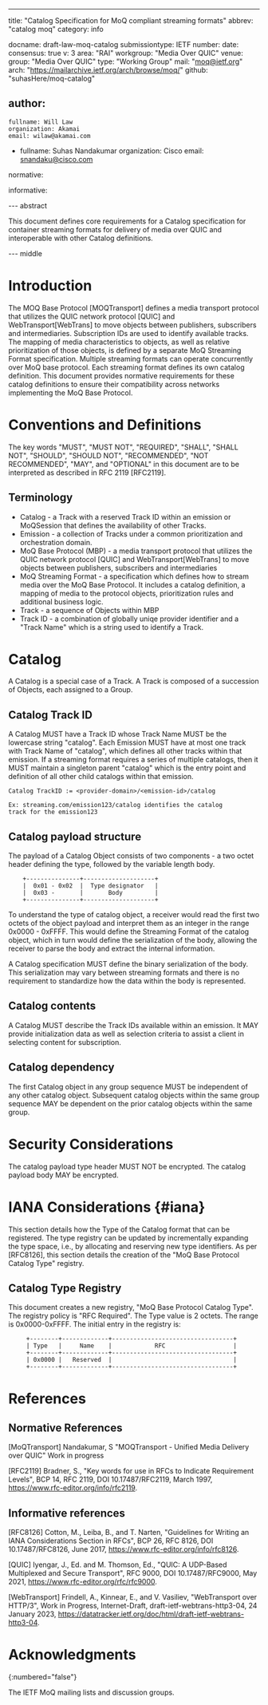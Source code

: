 ---
title: "Catalog Specification for MoQ compliant streaming formats"
abbrev: "catalog moq"
category: info

docname: draft-law-moq-catalog
submissiontype: IETF
number:
date:
consensus: true
v: 3
area: "RAI"
workgroup: "Media Over QUIC"
venue:
  group: "Media Over QUIC"
  type: "Working Group"
  mail: "moq@ietf.org"
  arch: "https://mailarchive.ietf.org/arch/browse/moq/"
  github: "suhasHere/moq-catalog"

author:
 -
    fullname: Will Law
    organization: Akamai
    email: wilaw@akamai.com
 -
    fullname: Suhas Nandakumar
    organization: Cisco
    email: snandaku@cisco.com

normative:

informative:


--- abstract

This document defines core requirements for a Catalog specification for container streaming formats for delivery of media over QUIC and interoperable with other Catalog definitions.

--- middle

# Introduction

The MOQ Base Protocol [MOQTransport] defines a media transport protocol that utilizes the QUIC network protocol [QUIC] and WebTransport[WebTrans] to move objects between publishers, subscribers and intermediaries. Subscription IDs are used to identify available tracks.  The mapping of media characteristics to objects, as well as relative prioritization of those objects, is defined by a separate MoQ Streaming Format specification. Multiple streaming formats can operate concurrently over MoQ base protocol. Each streaming format defines its own catalog definition. This document provides normative requirements for these catalog definitions to ensure their compatibility across networks implementing the MoQ Base Protocol.

# Conventions and Definitions

The key words "MUST", "MUST NOT", "REQUIRED", "SHALL", "SHALL NOT", "SHOULD", "SHOULD NOT", "RECOMMENDED", "NOT RECOMMENDED", "MAY", and "OPTIONAL" in this document are to be interpreted as described in RFC 2119 [RFC2119].

## Terminology

 - Catalog - a Track with a reserved Track ID within an emission or MoQSession that defines the availability of other Tracks.
 - Emission - a collection of Tracks under a common prioritization and orchestration domain.
 - MoQ Base Protocol (MBP) - a media transport protocol that utilizes the QUIC network protocol [QUIC] and WebTransport[WebTrans] to move objects between publishers, subscribers and intermediaries
 - MoQ Streaming Format - a specification which defines how to stream media over the MoQ Base Protocol. It includes a catalog definition, a mapping of media to the protocol objects, prioritization rules and additional business logic.
 - Track - a sequence of Objects within MBP
 - Track ID - a combination of globally uniqe provider identifier and a "Track Name" which is a string used to identify a Track.

# Catalog

A Catalog is a special case of a Track. A Track is composed of a succession of Objects, each assigned to a Group.

## Catalog Track ID

A Catalog MUST have a Track ID whose Track Name MUST be the lowercase string "catalog". Each Emission MUST have at most one track with Track Name of "catalog", which defines all other tracks within that emission.  If a streaming format requires a series of multiple catalogs, then it MUST maintain a singleton parent "catalog" which is the entry point and definition of all other child catalogs within that emission.

~~~
Catalog TrackID := <provider-domain>/<emission-id>/catalog

Ex: streaming.com/emission123/catalog identifies the catalog
track for the emission123
~~~


## Catalog payload structure

The payload of a Catalog Object consists of two components - a two octet header defining the type, followed by the variable length body.

        +---------------+--------------------+
        |  0x01 - 0x02  |  Type designator   |
        |  0x03 -       |       Body         |
        +---------------+--------------------+

To understand the type of catalog object, a receiver would read the first two octets of the object payload and interpret them as an integer in the range  0x0000 - 0xFFFF. This would define the Streaming Format of the catalog object, which in turn would define the serialization of the body, allowing the receiver to parse the body and extract the internal information.

A Catalog specification MUST define the binary serialization of the body. This serialization may vary between streaming formats and there is no requirement to standardize how the data within the body is represented.

## Catalog contents

A Catalog MUST describe the Track IDs available within an emission. It MAY provide initialization data as well as selection criteria to assist a client in selecting content for subscription.

## Catalog dependency

The first Catalog object in any group sequence MUST be independent of any other catalog object. Subsequent catalog objects within the same group sequence MAY be dependent on the prior catalog objects within the same group.


# Security Considerations

The catalog payload type header MUST NOT be encrypted. The catalog payload body MAY be encrypted.

# IANA Considerations {#iana}

This section details how the Type of the Catalog format that can be registered.  The type registry can be updated by incrementally expanding the type space, i.e., by allocating and reserving new type identifiers.  As per [RFC8126], this section details the creation of the "MoQ Base Protocol Catalog Type" registry.

## Catalog Type Registry

This document creates a new registry, "MoQ Base Protocol Catalog Type".  The registry policy is "RFC Required".  The Type value is 2 octets.  The range is 0x0000-0xFFFF. The initial entry in the registry is:

         +--------+-------------+----------------------------------+
         | Type   |     Name    |            RFC                   |
         +--------+-------------+----------------------------------+
         | 0x0000 |   Reserved  |                                  |
         +--------+-------------+----------------------------------+

# References

## Normative References

  [MoQTransport]   Nandakumar, S "MOQTransport - Unified Media
                   Delivery over QUIC"
              Work in progress

  [RFC2119]  Bradner, S., "Key words for use in RFCs to Indicate
             Requirement Levels", BCP 14, RFC 2119,
             DOI 10.17487/RFC2119, March 1997,
             <https://www.rfc-editor.org/info/rfc2119>.

## Informative references

  [RFC8126]  Cotton, M., Leiba, B., and T. Narten, "Guidelines for
             Writing an IANA Considerations Section in RFCs", BCP 26,
             RFC 8126, DOI 10.17487/RFC8126, June 2017,
             <https://www.rfc-editor.org/info/rfc8126>.

  [QUIC]    Iyengar, J., Ed. and M. Thomson, Ed., "QUIC: A UDP-Based Multiplexed and Secure Transport",
            RFC 9000, DOI 10.17487/RFC9000, May 2021,
            <https://www.rfc-editor.org/rfc/rfc9000>.

  [WebTransport]    Frindell, A., Kinnear, E., and V. Vasiliev, "WebTransport over HTTP/3",
                    Work in Progress, Internet-Draft, draft-ietf-webtrans-http3-04, 24 January 2023,
                    <https://datatracker.ietf.org/doc/html/draft-ietf-webtrans-http3-04>.

# Acknowledgments
{:numbered="false"}

The IETF MoQ mailing lists and discussion groups.
